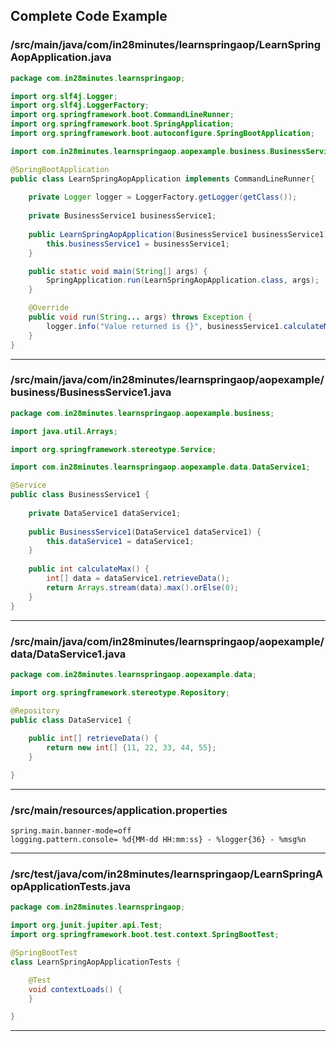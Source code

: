 <!---
Current Directory : /Users/ranga/Ranga/git/00.courses/master-spring-and-spring-boot/11-spring-aop
-->

## Complete Code Example

### /src/main/java/com/in28minutes/learnspringaop/LearnSpringAopApplication.java

```java
package com.in28minutes.learnspringaop;

import org.slf4j.Logger;
import org.slf4j.LoggerFactory;
import org.springframework.boot.CommandLineRunner;
import org.springframework.boot.SpringApplication;
import org.springframework.boot.autoconfigure.SpringBootApplication;

import com.in28minutes.learnspringaop.aopexample.business.BusinessService1;

@SpringBootApplication
public class LearnSpringAopApplication implements CommandLineRunner{
	
	private Logger logger = LoggerFactory.getLogger(getClass());
	
	private BusinessService1 businessService1;
	
	public LearnSpringAopApplication(BusinessService1 businessService1) {
		this.businessService1 = businessService1;
	}

	public static void main(String[] args) {
		SpringApplication.run(LearnSpringAopApplication.class, args);
	}

	@Override
	public void run(String... args) throws Exception {
		logger.info("Value returned is {}", businessService1.calculateMax());
	}
}
```

---

### /src/main/java/com/in28minutes/learnspringaop/aopexample/business/BusinessService1.java

```java
package com.in28minutes.learnspringaop.aopexample.business;

import java.util.Arrays;

import org.springframework.stereotype.Service;

import com.in28minutes.learnspringaop.aopexample.data.DataService1;

@Service
public class BusinessService1 {
	
	private DataService1 dataService1;
	
	public BusinessService1(DataService1 dataService1) {
		this.dataService1 = dataService1;
	}
	
	public int calculateMax() {
		int[] data = dataService1.retrieveData();
		return Arrays.stream(data).max().orElse(0);
	}
}
```

---

### /src/main/java/com/in28minutes/learnspringaop/aopexample/data/DataService1.java

```java
package com.in28minutes.learnspringaop.aopexample.data;

import org.springframework.stereotype.Repository;

@Repository
public class DataService1 {
	
	public int[] retrieveData() {
		return new int[] {11, 22, 33, 44, 55};
	}

}
```

---

### /src/main/resources/application.properties

```properties
spring.main.banner-mode=off
logging.pattern.console= %d{MM-dd HH:mm:ss} - %logger{36} - %msg%n
```

---

### /src/test/java/com/in28minutes/learnspringaop/LearnSpringAopApplicationTests.java

```java
package com.in28minutes.learnspringaop;

import org.junit.jupiter.api.Test;
import org.springframework.boot.test.context.SpringBootTest;

@SpringBootTest
class LearnSpringAopApplicationTests {

	@Test
	void contextLoads() {
	}

}
```

---
